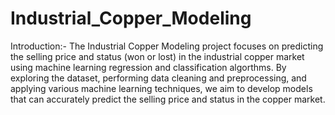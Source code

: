 # Industrial_Copper_Modeling
Introduction:-
The Industrial Copper Modeling project focuses on predicting the selling price and status (won or lost) in the industrial copper market using machine learning regression and classification algorthms. By exploring the dataset, performing data cleaning and preprocessing, and applying various machine learning techniques, we aim to develop models that can accurately predict the selling price and status in the copper market. 
